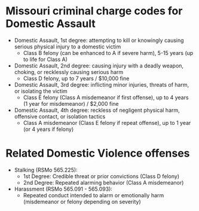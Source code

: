 # Missouri criminal charge codes for Domestic Assault 
- Domestic Assault, 1st degree: attempting to kill or knowingly causing serious physical injury to a domestic victim
  - Class B felony (can be enhanced to A if severe harm), 5-15 years (up to life for Class A)
- Domestic Assault, 2nd degree: causing injury with a deadly weapon, choking, or recklessly causing serious harm
  - Class D felony, up to 7 years / $10,000 fine
- Domestic Assault, 3rd degree: inflicting minor injuries, threats of harm, or isolating the victim
  - Class E felony (Class A misdemeanor if first offense), up to 4 years (1 year for misdemeanor) / $2,000 fine
- Domestic Assault, 4th degree: reckless of negligent physical harm, offensive contact, or isolation tactics
  - Class A misdemeanor (Class E felony if repeat offense), up to 1 year (or 4 years if felony)
 
# Related Domestic Violence offenses
- Stalking (RSMo 565.225):
  - 1st Degree: Credible threat or prior convictions (Class D felony)
  - 2nd Degree: Repeated alarming behavior (Class A misdemeanor)
- Harassment (RSMo 565.091 - 565.093):
  - Repeated conduct intended to alarm or emotionally harm (misdemeanor or felony depending on severity)
